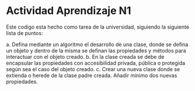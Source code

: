 # Actividad Aprendizaje N1
 
Este codigo esta hecho como tarea de la universidad, siguiendo la siguiente lista de puntos:

a.    Defina mediante un algoritmo el desarrollo de una clase, donde se defina un objeto y dentro de la misma se definan las propiedades y métodos para interactuar con el objeto creado.
b.    En la clase creada se debe de encapsular las propiedades con accesibilidad privada, pública o protegida según sea el caso del objeto creado.
c.    Crear una nueva clase donde se extienda o herede de la clase padre creada. Añadir mínimo dos nuevas propiedades.
